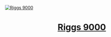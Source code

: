 <a href="https://riggs9000.vercel.app/">
  <img alt="Riggs 9000" src="https://i.imgur.com/2U0J2Y6.png">
  <h1 align="center">Riggs 9000</h1>
</a>
